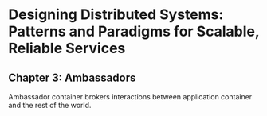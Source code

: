 # Designing Distributed Systems: Patterns and Paradigms for Scalable, Reliable Services

## Chapter 3: Ambassadors

Ambassador container brokers interactions between application container and the rest of the world.
